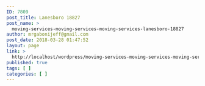 ```yaml
---
ID: 7809
post_title: Lanesboro 18827
post_name: >
  moving-services-moving-services-moving-services-lanesboro-18827
author: mrgabonijeff@gmail.com
post_date: 2018-03-28 01:47:52
layout: page
link: >
  http://localhost/wordpress/moving-services-moving-services-moving-services-lanesboro-18827/
published: true
tags: [ ]
categories: [ ]
---
```

